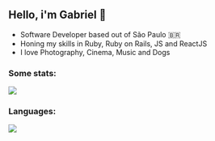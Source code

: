 ## Hello, i'm Gabriel 👋

- Software Developer based out of São Paulo 🇧🇷
- Honing my skills in Ruby, Ruby on Rails, JS and ReactJS
- I love Photography, Cinema, Music and Dogs

### Some stats:

<img src="https://github-readme-stats.gabrielloppes.vercel.app/api?username=gabrielloppes&show_icons=true&hide_border=false&count_private=true&include_all_commits=true">

### Languages:

<img align="left" src="https://github-readme-stats.gabrielloppes.vercel.app/api/top-langs/?username=gabrielloppes&hide=HTML">
